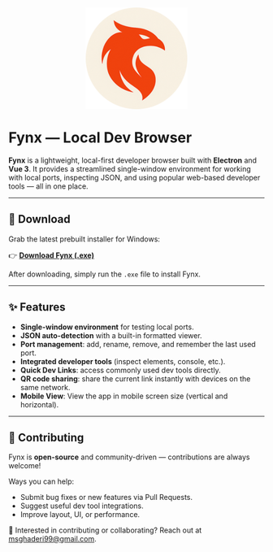 <div style="display: flex; align-items: center; justify-content: center; margin-bottom: 1rem;">
  <img src="./resources/logo.png" alt="Fynx Logo" style="max-width: 200px;" />
</div>

# Fynx — Local Dev Browser

**Fynx** is a lightweight, local-first developer browser built with **Electron** and **Vue 3**.
It provides a streamlined single-window environment for working with local ports, inspecting JSON, and using popular web-based developer tools — all in one place.

---

## 🚀 Download

Grab the latest prebuilt installer for Windows:

👉 [**Download Fynx (.exe)**](https://fynx.fidesign.ir/download/)

After downloading, simply run the `.exe` file to install Fynx.

---

## ✨ Features

- **Single-window environment** for testing local ports.
- **JSON auto-detection** with a built-in formatted viewer.
- **Port management**: add, rename, remove, and remember the last used port.
- **Integrated developer tools** (inspect elements, console, etc.).
- **Quick Dev Links**: access commonly used dev tools directly.
- **QR code sharing**: share the current link instantly with devices on the same network.
- **Mobile View**: View the app in mobile screen size (vertical and horizontal).

---

## 🤝 Contributing

Fynx is **open-source** and community-driven — contributions are always welcome!

Ways you can help:
- Submit bug fixes or new features via Pull Requests.
- Suggest useful dev tool integrations.
- Improve layout, UI, or performance.

💌 Interested in contributing or collaborating?
Reach out at [msghaderi99@gmail.com](mailto:msghaderi99@gmail.com).
